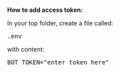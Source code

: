 **How to add access token:**

In your top folder, create a file called:
<pre>.env</pre>

with content:
<pre>
BOT_TOKEN="enter_token_here"
</pre>